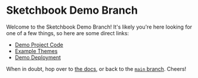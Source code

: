 # Sketchbook Demo Branch

Welcome to the Sketchbook Demo Branch! It's likely you're here looking for one of a few things, so here are some direct links:

-   [Demo Project Code](https://github.com/flatpickles/sketchbook/tree/demo/src/art)
-   [Example Themes](https://github.com/flatpickles/sketchbook/tree/demo/src/config/themes)
-   [Demo Deployment](https://demo.skbk.cc)

When in doubt, hop over to [the docs](https://skbk.cc), or back to the [`main` branch](https://github.com/flatpickles/sketchbook/). Cheers!
